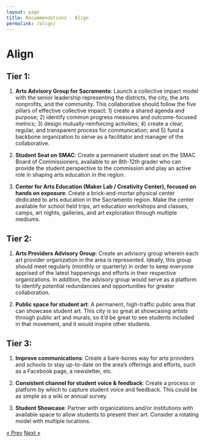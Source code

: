 ```yaml
---
layout: page
title: Recommendations - Align
permalink: /align/
---
```


# Align

## Tier 1:
1. **Arts Advisory Group for Sacramento**: Launch a collective impact model with the senior leadership representing the districts, the city, the arts nonprofits, and the community. This collaborative should follow the five pillars of effective collective impact: 1) create a shared agenda and purpose; 2) identify common progress measures and outcome-focused metrics; 3) design mutually-reinforcing activities; 4) create a clear, regular, and transparent process for communication; and 5) fund a backbone organization to serve as a facilitator and manager of the collaborative.

2. **Student Seat on SMAC**: Create a permanent student seat on the SMAC Board of Commissioners, available to an 8th-12th grader who can provide the student perspective to the commission and play an active role in shaping arts education in the region.

3. **Center for Arts Education (Maker Lab / Creativity Center), focused on hands on exposure**: Create a brick-and-mortar physical center dedicated to arts education in the Sacramento region. Make the center available for school field trips, art education workshops and classes, camps, art nights, galleries, and art exploration through multiple mediums. 

## Tier 2:
1. **Arts Providers Advisory Group**: Create an advisory group wherein each art provider organization in the area is represented. Ideally, this group should meet regularly (monthly or quarterly) in order to keep everyone apprised of the latest happenings and efforts in their respective organizations. In addition, the advisory group would serve as a platform to identify potential redundancies and opportunities for greater collaboration.

2. **Public space for student art**: A permanent, high-traffic public area that can showcase student art. This city is so great at showcasing artists through public art and murals, so it’d be great to see students included in that movement, and it would inspire other students.

## Tier 3:
1. **Improve communications**: Create a bare-bones way for arts providers and schools to stay up-to-date on the area’s offerings and efforts, such as a Facebook page, a newsletter, etc.

2. **Consistent channel for student voice & feedback**: Create a process or platform by which to capture student voice and feedback. This could be as simple as a wiki or annual survey.

3. **Student Showcase**: Partner with organizations and/or institutions with available space to allow students to present their art. Consider a rotating model with multiple locations.

<!-- Pagination -->
<div class="pagination">
  <a class="pagination-item older" href="{{ site.baseurl }}/recommendations">&laquo; Prev</a>
  <a class="pagination-item newer" href="{{ site.baseurl }}/leverage">Next &raquo;</a>
</div>
